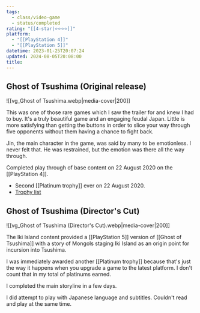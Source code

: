 ```yaml
---
tags:
  - class/video-game
  - status/completed
rating: "[[4-star|⭐️⭐️⭐️⭐️]]"
platform:
  - "[[PlayStation 4]]"
  - "[[PlayStation 5]]"
datetime: 2023-01-25T20:07:24
updated: 2024-08-05T20:08:00
title:
---
```

## Ghost of Tsushima (Original release)
![[vg_Ghost of Tsushima.webp|media-cover|200]]

This was one of those rare games which I saw the trailer for and knew I had to buy. It's a truly beautiful game and an engaging feudal Japan. Little is more satisfying than getting the buttons in order to slice your way through five opponents without them having a chance to fight back.

Jin, the main character in the game, was said by many to be emotionless. I never felt that. He was restrained, but the emotion was there all the way through.

Completed play through of base content on 22 August 2020 on the [[PlayStation 4]].
- Second [[Platinum trophy]] ever on 22 August 2020.
- [Trophy list](https://psnprofiles.com/trophies/11090-ghost-of-tsushima/Quantum-Gardener)
## Ghost of Tsushima (Director's Cut)
![[vg_Ghost of Tsushima (Director's Cut).webp|media-cover|200]]

The Iki Island content provided a [[PlayStation 5]] version of [[Ghost of Tsushima]] with a story of Mongols staging Iki Island as an origin point for incursion into Tsushima.

I was immediately awarded another [[Platinum trophy]] because that's just the way it happens when you upgrade a game to the latest platform. I don't count that in my total of platinums earned.

I completed the main storyline in a few days.

I did attempt to play with Japanese language and subtitles. Couldn't read and play at the same time.
